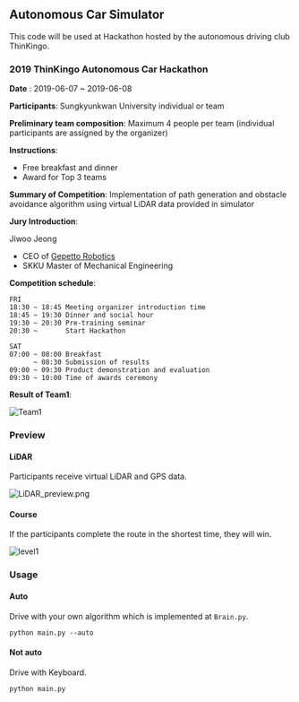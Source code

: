## Autonomous Car Simulator

This code will be used at Hackathon hosted by the autonomous driving club ThinKingo.

### 2019 ThinKingo Autonomous Car Hackathon


__Date__ : 2019-06-07 ~ 2019-06-08

__Participants__: Sungkyunkwan University individual or team

__Preliminary team composition__: Maximum 4 people per team (individual participants are assigned by the organizer)

__Instructions__:
- Free breakfast and dinner
- Award for Top 3 teams

__Summary of Competition__: Implementation of path generation and obstacle avoidance algorithm using virtual LiDAR data provided in simulator

__Jury Introduction__:

Jiwoo Jeong
- CEO of [Gepetto Robotics](https://www.gepetto.io/)
- SKKU Master of Mechanical Engineering

__Competition schedule__:

```
FRI
18:30 ~ 18:45 Meeting organizer introduction time
18:45 ~ 19:30 Dinner and social hour
19:30 ~ 20:30 Pre-training seminar
20:30 ~       Start Hackathon

SAT
07:00 ~ 08:00 Breakfast
      ~ 08:30 Submission of results
09:00 ~ 09:30 Product demonstration and evaluation
09:30 ~ 10:00 Time of awards ceremony
```

__Result of Team1__:

![Team1](https://github.com/x2ever/HEVEN-AutonomousCar-2019/blob/master/ThinKingo-Hackathon/images/1팀.gif)



### Preview

#### LiDAR

Participants receive virtual LiDAR and GPS data.

![LiDAR_preview.png](https://github.com/x2ever/HEVEN-AutonomousCar-2019/blob/master/ThinKingo-Hackathon/images/LiDAR_preview.png)

#### Course

If the participants complete the route in the shortest time, they will win.

![level1](https://github.com/x2ever/HEVEN-AutonomousCar-2019/blob/master/ThinKingo-Hackathon/images/level1.png)


### Usage

#### Auto

Drive with your own algorithm which is implemented at `Brain.py`.
```
python main.py --auto
```

#### Not auto

Drive with Keyboard.

```
python main.py
```
